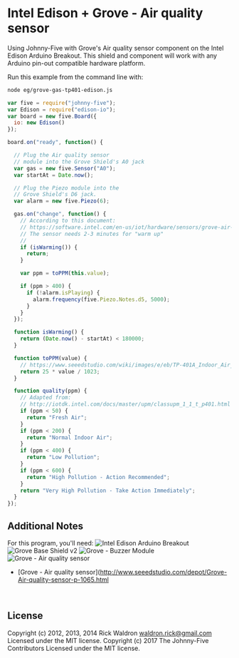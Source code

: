 <!--remove-start-->

# Intel Edison + Grove - Air quality sensor

<!--remove-end-->


Using Johnny-Five with Grove's Air quality sensor component on the Intel Edison Arduino Breakout. This shield and component will work with any Arduino pin-out compatible hardware platform.







Run this example from the command line with:
```bash
node eg/grove-gas-tp401-edison.js
```


```javascript
var five = require("johnny-five");
var Edison = require("edison-io");
var board = new five.Board({
  io: new Edison()
});

board.on("ready", function() {

  // Plug the Air quality sensor
  // module into the Grove Shield's A0 jack
  var gas = new five.Sensor("A0");
  var startAt = Date.now();

  // Plug the Piezo module into the
  // Grove Shield's D6 jack.
  var alarm = new five.Piezo(6);

  gas.on("change", function() {
    // According to this document:
    // https://software.intel.com/en-us/iot/hardware/sensors/grove-air-quality-sensor
    // The sensor needs 2-3 minutes for "warm up"
    //
    if (isWarming()) {
      return;
    }

    var ppm = toPPM(this.value);

    if (ppm > 400) {
      if (!alarm.isPlaying) {
        alarm.frequency(five.Piezo.Notes.d5, 5000);
      }
    }
  });

  function isWarming() {
    return (Date.now() - startAt) < 180000;
  }

  function toPPM(value) {
    // https://www.seeedstudio.com/wiki/images/e/eb/TP-401A_Indoor_Air_quality_gas_sensor.pdf
    return 25 * value / 1023;
  }

  function quality(ppm) {
    // Adapted from:
    // http://iotdk.intel.com/docs/master/upm/classupm_1_1_t_p401.html
    if (ppm < 50) {
      return "Fresh Air";
    }
    if (ppm < 200) {
      return "Normal Indoor Air";
    }
    if (ppm < 400) {
      return "Low Pollution";
    }
    if (ppm < 600) {
      return "High Pollution - Action Recommended";
    }
    return "Very High Pollution - Take Action Immediately";
  }
});

```








## Additional Notes
For this program, you'll need:
![Intel Edison Arduino Breakout](https://cdn.sparkfun.com//assets/parts/1/0/1/3/9/13097-06.jpg)
![Grove Base Shield v2](http://www.seeedstudio.com/depot/images/product/base%20shield%20V2_01.jpg)
![Grove - Buzzer Module](http://www.seeedstudio.com/depot/images/107020000%201.jpg)
![Grove - Air quality sensor](http://www.seeedstudio.com/depot/images/101020021%201.jpg)
- [Grove - Air quality sensor](http://www.seeedstudio.com/depot/Grove-Air-quality-sensor-p-1065.html

&nbsp;

<!--remove-start-->

## License
Copyright (c) 2012, 2013, 2014 Rick Waldron <waldron.rick@gmail.com>
Licensed under the MIT license.
Copyright (c) 2017 The Johnny-Five Contributors
Licensed under the MIT license.

<!--remove-end-->
